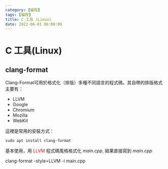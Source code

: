 ```yaml
---
category: [編程]
tags: [編程]
title: C 工具 (Linux)
date: 2022-06-01 06:00:00
---
```


# C 工具(Linux)

## clang-format

Clang-Format可用於格式化（排版）多種不同語言的程式碼。其自帶的排版格式主要有：
 - LLVM
 - Google
 - Chromium
 - Mozilla
 - WebKit

這裡是常用的安裝方式：

```shell
sudo apt install clang-format
```
基本使用，用 <font color="#FF1000">LLVM</font> 程式碼風格格式化 *main.cpp*, 結果直接寫到 *main.cpp*

clang-format -style=LLVM -i main.cpp










